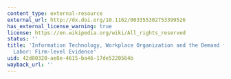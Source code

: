 ```yaml
---
content_type: external-resource
external_url: http://dx.doi.org/10.1162/003355302753399526
has_external_license_warning: true
license: https://en.wikipedia.org/wiki/All_rights_reserved
status: ''
title: 'Information Technology, Workplace Organization and the Demand for Skilled
  Labor: Firm-level Evidence'
uid: 42d80320-ae8e-4615-ba46-17de5220564b
wayback_url: ''
---
```

